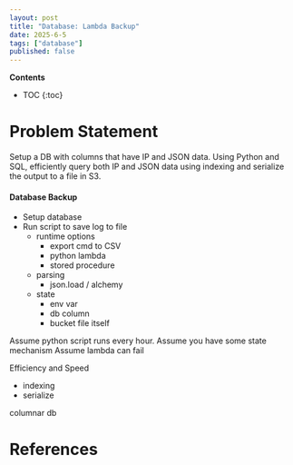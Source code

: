 ```yaml
---
layout: post
title: "Database: Lambda Backup"
date: 2025-6-5
tags: ["database"]
published: false
---
```


**Contents**
* TOC
{:toc}

# Problem Statement
Setup a DB with columns that have IP and JSON data. Using Python and SQL, efficiently query both IP and JSON data using indexing and serialize the output to a file in S3.

#### Database Backup 

* Setup database
* Run script to save log to file
    * runtime options
        * export cmd to CSV 
        * python lambda
        * stored procedure
    * parsing
        * json.load / alchemy
    * state
        * env var
        * db column
        * bucket file itself

Assume python script runs every hour. 
Assume you have some state mechanism
Assume lambda can fail

Efficiency and Speed
* indexing
* serialize

columnar db

# References
[^1]: [https://nerderati.com/a-python-epoch-timestamp-timezone-trap/](https://nerderati.com/a-python-epoch-timestamp-timezone-trap/)

